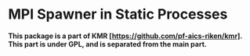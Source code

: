 # MPI Spawner in Static Processes

__This package is a part of KMR
[https://github.com/pf-aics-riken/kmr].  This part is under GPL, and
is separated from the main part.__
